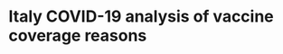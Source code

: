 # Italy COVID-19 analysis of vaccine coverage reasons
<object data="COVID_19_Vaccine_Coverage.pdf" width="1000" height="1000" type='application/pdf'></object>
